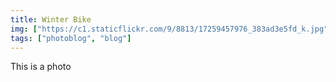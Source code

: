 ```yaml
---
title: Winter Bike
img: ["https://c1.staticflickr.com/9/8813/17259457976_383ad3e5fd_k.jpg"]
tags: ["photoblog", "blog"]
---
```


This is a photo
